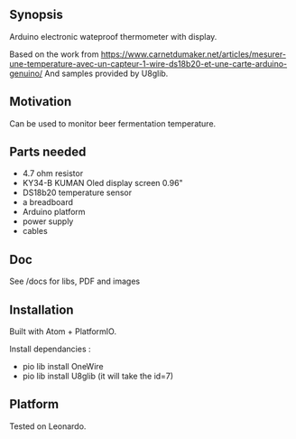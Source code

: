 ## Synopsis
Arduino electronic wateproof thermometer with display.

Based on the work from https://www.carnetdumaker.net/articles/mesurer-une-temperature-avec-un-capteur-1-wire-ds18b20-et-une-carte-arduino-genuino/
And samples provided by U8glib.

## Motivation
Can be used to monitor beer fermentation temperature.

## Parts needed
- 4.7 ohm resistor
- KY34-B KUMAN Oled display screen 0.96"
- DS18b20 temperature sensor
- a breadboard
- Arduino platform
- power supply
- cables

## Doc
See /docs for libs, PDF and images

## Installation
Built with Atom + PlatformIO.

Install dependancies :

- pio lib install OneWire
- pio lib install U8glib (it will take the id=7)


## Platform
Tested on Leonardo.
